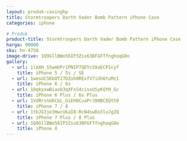```yaml
---
layout: produk-casinghp
title: Stormtroopers Darth Vader Bomb Pattern iPhone Case
categories: iphone

# Produk
product-title: Stormtroopers Darth Vader Bomb Pattern iPhone Case
harga: 90000
sku: hn-4758
image-drive: 1Q9GllBWo56IP3Zss63BFGFTfnghoqG0o
gallery:
  - url: 1lmXH_S5wmUPr1PNIP7QEYc5XoECP1cyf
    title: iPhone 5 / 5s / SE
  - url: 1wesUCSKbOT27DZuh0RExfV7iUh6tuMz1
    title: iPhone 6 / 6s
  - url: 1OqkyxwBiaxb3qXFsS4cisxUSyKQYH_Gc
    title: iPhone 6 Plus / 6s Plus
  - url: 1VdRrsnU6CbL_GiEH8CuaPrJ00BCEQth9
    title: iPhone 7 / 8
  - url: 1tbJG3je3HwcUkaI8-RcN4swDo3luJg2Q
    title: iPhone 7 Plus / 8 Plus
  - url: 1Q9GllBWo56IP3Zss63BFGFTfnghoqG0o
    title: iPhone X
---
```

